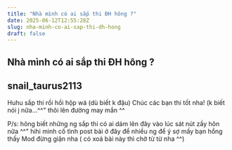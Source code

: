 ```yaml
---
title: "Nhà mình có ai sắp thi ĐH hông ?"
date: 2025-06-12T12:55:28Z
slug: nha-minh-co-ai-sap-thi-dh-hong
draft: false
---
```


## Nhà mình có ai sắp thi ĐH hông ?

## snail_taurus2113

Huhu sắp thi rồi hồi hộp wá (dù biết k đậu)
Chúc các bạn thi tốt nha! (k biết nói j nữa...^^"  thôi lên đường may mắn ^^
 
P/s: hông biết những ng sắp thi có ai dám lên đây vào lúc sát nút zầy hôn nữa ^^"
hihi mình cố tình post bài ở đây để nhiều ng để ý sợ mấy bạn hổng thấy
Mod đừng giận nha ( có xoá bài này thì chờ từ từ nha ^^)